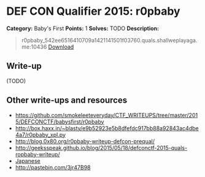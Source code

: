 # DEF CON Qualifier 2015: r0pbaby

**Category:** Baby's First
**Points:** 1
**Solves:** TODO
**Description:**

> r0pbaby_542ee6516410709a1421141501f03760.quals.shallweplayaga.me:10436 [Download](http://downloads.notmalware.ru/r0pbaby_542ee6516410709a1421141501f03760)


## Write-up

(TODO)

## Other write-ups and resources

* <https://github.com/smokeleeteveryday/CTF_WRITEUPS/tree/master/2015/DEFCONCTF/babysfirst/r0pbaby>
* <http://box.haxx.in/~blasty/e9b52923e5b8dfefdc917bb88a92843ac4dbe4a7/r0pbaby_xpl.py>
* <http://blog.0x80.org/r0pbaby-writeup-defcon-prequal/>
* <http://geeksspeak.github.io/blog/2015/05/18/defconctf-2015-quals-ropbaby-writeup/>
* [Japanese](http://qiita.com/MarshMallow_sh/items/87019f038e4f5dc82451)
* <http://pastebin.com/3jr47B98>
